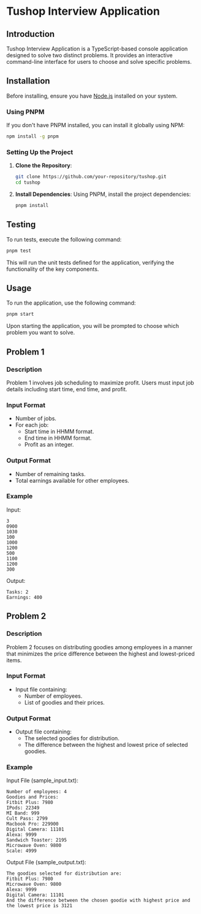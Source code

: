 
# Tushop Interview Application

## Introduction
Tushop Interview Application is a TypeScript-based console application designed to solve two distinct problems. It provides an interactive command-line interface for users to choose and solve specific problems.

## Installation

Before installing, ensure you have [Node.js](https://nodejs.org/) installed on your system.

### Using PNPM

If you don't have PNPM installed, you can install it globally using NPM:

```bash
npm install -g pnpm
```

### Setting Up the Project

1. **Clone the Repository**:
   ```bash
   git clone https://github.com/your-repository/tushop.git
   cd tushop
   ```

2. **Install Dependencies**:
   Using PNPM, install the project dependencies:
   ```bash
   pnpm install
   ```

## Testing

To run tests, execute the following command:

```bash
pnpm test
```

This will run the unit tests defined for the application, verifying the functionality of the key components.

## Usage

To run the application, use the following command:

```bash
pnpm start
```

Upon starting the application, you will be prompted to choose which problem you want to solve.

## Problem 1

### Description
Problem 1 involves job scheduling to maximize profit. Users must input job details including start time, end time, and profit.

### Input Format
- Number of jobs.
- For each job:
  - Start time in HHMM format.
  - End time in HHMM format.
  - Profit as an integer.

### Output Format
- Number of remaining tasks.
- Total earnings available for other employees.

### Example
Input:
```
3
0900
1030
100
1000
1200
500
1100
1200
300
```
Output:
```
Tasks: 2
Earnings: 400
```

## Problem 2

### Description
Problem 2 focuses on distributing goodies among employees in a manner that minimizes the price difference between the highest and lowest-priced items.

### Input Format
- Input file containing:
  - Number of employees.
  - List of goodies and their prices.

### Output Format
- Output file containing:
  - The selected goodies for distribution.
  - The difference between the highest and lowest price of selected goodies.

### Example
Input File (sample_input.txt):
```
Number of employees: 4
Goodies and Prices:
Fitbit Plus: 7980
IPods: 22349
MI Band: 999
Cult Pass: 2799
Macbook Pro: 229900
Digital Camera: 11101
Alexa: 9999
Sandwich Toaster: 2195
Microwave Oven: 9800
Scale: 4999
```
Output File (sample_output.txt):
```
The goodies selected for distribution are:
Fitbit Plus: 7980
Microwave Oven: 9800
Alexa: 9999
Digital Camera: 11101
And the difference between the chosen goodie with highest price and the lowest price is 3121
```
